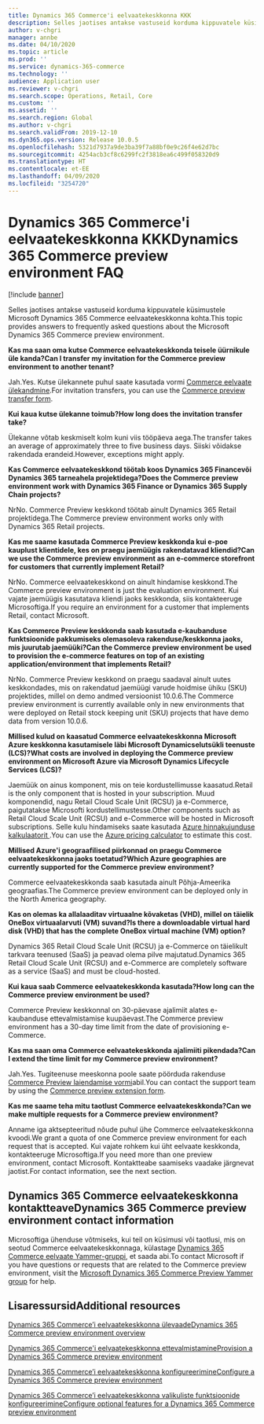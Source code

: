 ```yaml
---
title: Dynamics 365 Commerce'i eelvaatekeskkonna KKK
description: Selles jaotises antakse vastuseid korduma kippuvatele küsimustele Microsoft Dynamics 365 Commerce eelvaatekeskkonna kohta.
author: v-chgri
manager: annbe
ms.date: 04/10/2020
ms.topic: article
ms.prod: ''
ms.service: dynamics-365-commerce
ms.technology: ''
audience: Application user
ms.reviewer: v-chgri
ms.search.scope: Operations, Retail, Core
ms.custom: ''
ms.assetid: ''
ms.search.region: Global
ms.author: v-chgri
ms.search.validFrom: 2019-12-10
ms.dyn365.ops.version: Release 10.0.5
ms.openlocfilehash: 5321d7937a9de3ba39f7a88bf0e9c26f4e62d7bc
ms.sourcegitcommit: 4254acb3cf8c6299fc2f3818ea6c499f058320d9
ms.translationtype: HT
ms.contentlocale: et-EE
ms.lasthandoff: 04/09/2020
ms.locfileid: "3254720"
---
```

# <a name="dynamics-365-commerce-preview-environment-faq"></a><span data-ttu-id="47f20-103">Dynamics 365 Commerce'i eelvaatekeskkonna KKK</span><span class="sxs-lookup"><span data-stu-id="47f20-103">Dynamics 365 Commerce preview environment FAQ</span></span>

[!include [banner](includes/banner.md)]

<span data-ttu-id="47f20-104">Selles jaotises antakse vastuseid korduma kippuvatele küsimustele Microsoft Dynamics 365 Commerce eelvaatekeskkonna kohta.</span><span class="sxs-lookup"><span data-stu-id="47f20-104">This topic provides answers to frequently asked questions about the Microsoft Dynamics 365 Commerce preview environment.</span></span>

<span data-ttu-id="47f20-105">**Kas ma saan oma kutse Commerce eelvaatekeskkonda teisele üürnikule üle kanda?**</span><span class="sxs-lookup"><span data-stu-id="47f20-105">**Can I transfer my invitation for the Commerce preview environment to another tenant?**</span></span>

<span data-ttu-id="47f20-106">Jah.</span><span class="sxs-lookup"><span data-stu-id="47f20-106">Yes.</span></span> <span data-ttu-id="47f20-107">Kutse ülekannete puhul saate kasutada vormi [Commerce eelvaate ülekandmine](https://aka.ms/Dynamics365CommercePreviewTransferForm).</span><span class="sxs-lookup"><span data-stu-id="47f20-107">For invitation transfers, you can use the [Commerce preview transfer form](https://aka.ms/Dynamics365CommercePreviewTransferForm).</span></span>

<span data-ttu-id="47f20-108">**Kui kaua kutse ülekanne toimub?**</span><span class="sxs-lookup"><span data-stu-id="47f20-108">**How long does the invitation transfer take?**</span></span>

<span data-ttu-id="47f20-109">Ülekanne võtab keskmiselt kolm kuni viis tööpäeva aega.</span><span class="sxs-lookup"><span data-stu-id="47f20-109">The transfer takes an average of approximately three to five business days.</span></span> <span data-ttu-id="47f20-110">Siiski võidakse rakendada erandeid.</span><span class="sxs-lookup"><span data-stu-id="47f20-110">However, exceptions might apply.</span></span>

<span data-ttu-id="47f20-111">**Kas Commerce eelvaatekeskkond töötab koos Dynamics 365 Financevõi Dynamics 365 tarneahela projektidega?**</span><span class="sxs-lookup"><span data-stu-id="47f20-111">**Does the Commerce preview environment work with Dynamics 365 Finance or Dynamics 365 Supply Chain projects?**</span></span>

<span data-ttu-id="47f20-112">Nr</span><span class="sxs-lookup"><span data-stu-id="47f20-112">No.</span></span> <span data-ttu-id="47f20-113">Commerce Preview keskkond töötab ainult Dynamics 365 Retail projektidega.</span><span class="sxs-lookup"><span data-stu-id="47f20-113">The Commerce preview environment works only with Dynamics 365 Retail projects.</span></span>

<span data-ttu-id="47f20-114">**Kas me saame kasutada Commerce Preview keskkonda kui e-poe kauplust klientidele, kes on praegu jaemüügis rakendatavad kliendid?**</span><span class="sxs-lookup"><span data-stu-id="47f20-114">**Can we use the Commerce preview environment as an e-commerce storefront for customers that currently implement Retail?**</span></span>

<span data-ttu-id="47f20-115">Nr</span><span class="sxs-lookup"><span data-stu-id="47f20-115">No.</span></span> <span data-ttu-id="47f20-116">Commerce eelvaatekeskkond on ainult hindamise keskkond.</span><span class="sxs-lookup"><span data-stu-id="47f20-116">The Commerce preview environment is just the evaluation environment.</span></span> <span data-ttu-id="47f20-117">Kui vajate jaemüügis kasutatava kliendi jaoks keskkonda, siis kontakteeruge Microsoftiga.</span><span class="sxs-lookup"><span data-stu-id="47f20-117">If you require an environment for a customer that implements Retail, contact Microsoft.</span></span>

<span data-ttu-id="47f20-118">**Kas Commerce Preview keskkonda saab kasutada e-kaubanduse funktsioonide pakkumiseks olemasoleva rakenduse/keskkonna jaoks, mis juurutab jaemüüki?**</span><span class="sxs-lookup"><span data-stu-id="47f20-118">**Can the Commerce preview environment be used to provision the e-commerce features on top of an existing application/environment that implements Retail?**</span></span>

<span data-ttu-id="47f20-119">Nr</span><span class="sxs-lookup"><span data-stu-id="47f20-119">No.</span></span> <span data-ttu-id="47f20-120">Commerce Preview keskkond on praegu saadaval ainult uutes keskkondades, mis on rakendatud jaemüügi varude hoidmise ühiku (SKU) projektides, millel on demo andmed versioonist 10.0.6.</span><span class="sxs-lookup"><span data-stu-id="47f20-120">The Commerce preview environment is currently available only in new environments that were deployed on Retail stock keeping unit (SKU) projects that have demo data from version 10.0.6.</span></span>

<span data-ttu-id="47f20-121">**Millised kulud on kaasatud Commerce eelvaatekeskkonna Microsoft Azure keskkonna kasutamisele läbi Microsoft Dynamicselutsükli teenuste (LCS)?**</span><span class="sxs-lookup"><span data-stu-id="47f20-121">**What costs are involved in deploying the Commerce preview environment on Microsoft Azure via Microsoft Dynamics Lifecycle Services (LCS)?**</span></span>

<span data-ttu-id="47f20-122">Jaemüük on ainus komponent, mis on teie kordustellimusse kaasatud.</span><span class="sxs-lookup"><span data-stu-id="47f20-122">Retail is the only component that is hosted in your subscription.</span></span> <span data-ttu-id="47f20-123">Muud komponendid, nagu Retail Cloud Scale Unit (RCSU) ja e-Commerce, paigutatakse Microsofti kordustellimustesse.</span><span class="sxs-lookup"><span data-stu-id="47f20-123">Other components such as Retail Cloud Scale Unit (RCSU) and e-Commerce will be hosted in Microsoft subscriptions.</span></span> <span data-ttu-id="47f20-124">Selle kulu hindamiseks saate kasutada [Azure hinnakujunduse kalkulaatorit ](https://azure.microsoft.com/pricing/calculator/).</span><span class="sxs-lookup"><span data-stu-id="47f20-124">You can use the [Azure pricing calculator](https://azure.microsoft.com/pricing/calculator/) to estimate this cost.</span></span>

<span data-ttu-id="47f20-125">**Millised Azure'i geograafilised piirkonnad on praegu Commerce eelvaatekeskkonna jaoks toetatud?**</span><span class="sxs-lookup"><span data-stu-id="47f20-125">**Which Azure geographies are currently supported for the Commerce preview environment?**</span></span>

<span data-ttu-id="47f20-126">Commerce eelvaatekeskkonda saab kasutada ainult Põhja-Ameerika geograafias.</span><span class="sxs-lookup"><span data-stu-id="47f20-126">The Commerce preview environment can be deployed only in the North America geography.</span></span>

<span data-ttu-id="47f20-127">**Kas on olemas ka allalaaditav virtuaalne kõvaketas (VHD), millel on täielik OneBox virtuaalarvuti (VM) suvand?**</span><span class="sxs-lookup"><span data-stu-id="47f20-127">**Is there a downloadable virtual hard disk (VHD) that has the complete OneBox virtual machine (VM) option?**</span></span>

<span data-ttu-id="47f20-128">Dynamics 365 Retail Cloud Scale Unit (RCSU) ja e-Commerce on täielikult tarkvara teenused (SaaS) ja peavad olema pilve majutatud.</span><span class="sxs-lookup"><span data-stu-id="47f20-128">Dynamics 365 Retail Cloud Scale Unit (RCSU) and e-Commerce are completely software as a service (SaaS) and must be cloud-hosted.</span></span>

<span data-ttu-id="47f20-129">**Kui kaua saab Commerce eelvaatekeskkonda kasutada?**</span><span class="sxs-lookup"><span data-stu-id="47f20-129">**How long can the Commerce preview environment be used?**</span></span>

<span data-ttu-id="47f20-130">Commerce Preview keskkonnal on 30-päevase ajalimiit alates e-kaubanduse ettevalmistamise kuupäevast.</span><span class="sxs-lookup"><span data-stu-id="47f20-130">The Commerce preview environment has a 30-day time limit from the date of provisioning e-Commerce.</span></span>

<span data-ttu-id="47f20-131">**Kas ma saan oma Commerce eelvaatekeskkonda ajalimiiti pikendada?**</span><span class="sxs-lookup"><span data-stu-id="47f20-131">**Can I extend the time limit for my Commerce preview environment?**</span></span>

<span data-ttu-id="47f20-132">Jah.</span><span class="sxs-lookup"><span data-stu-id="47f20-132">Yes.</span></span> <span data-ttu-id="47f20-133">Tugiteenuse meeskonna poole saate pöörduda rakenduse [Commerce Preview laiendamise vormi](https://aka.ms/Dynamics365CommercePreviewExtensionForm)abil.</span><span class="sxs-lookup"><span data-stu-id="47f20-133">You can contact the support team by using the [Commerce preview extension form](https://aka.ms/Dynamics365CommercePreviewExtensionForm).</span></span>

<span data-ttu-id="47f20-134">**Kas me saame teha mitu taotlust Commerce eelvaatekeskkonda?**</span><span class="sxs-lookup"><span data-stu-id="47f20-134">**Can we make multiple requests for a Commerce preview environment?**</span></span>

<span data-ttu-id="47f20-135">Anname iga aktsepteeritud nõude puhul ühe Commerce eelvaatekeskkonna kvoodi.</span><span class="sxs-lookup"><span data-stu-id="47f20-135">We grant a quota of one Commerce preview environment for each request that is accepted.</span></span> <span data-ttu-id="47f20-136">Kui vajate rohkem kui üht eelvaate keskkonda, kontakteeruge Microsoftiga.</span><span class="sxs-lookup"><span data-stu-id="47f20-136">If you need more than one preview environment, contact Microsoft.</span></span> <span data-ttu-id="47f20-137">Kontaktteabe saamiseks vaadake järgnevat jaotist.</span><span class="sxs-lookup"><span data-stu-id="47f20-137">For contact information, see the next section.</span></span>

## <a name="dynamics-365-commerce-preview-environment-contact-information"></a><span data-ttu-id="47f20-138">Dynamics 365 Commerce eelvaatekeskkonna kontaktteave</span><span class="sxs-lookup"><span data-stu-id="47f20-138">Dynamics 365 Commerce preview environment contact information</span></span>

<span data-ttu-id="47f20-139">Microsoftiga ühenduse võtmiseks, kui teil on küsimusi või taotlusi, mis on seotud Commerce eelvaatekeskkonnaga, külastage [Dynamics 365 Commerce eelvaate Yammer-gruppi](https://aka.ms/Dynamics365CommercePreviewYammer), et saada abi.</span><span class="sxs-lookup"><span data-stu-id="47f20-139">To contact Microsoft if you have questions or requests that are related to the Commerce preview environment, visit the [Microsoft Dynamics 365 Commerce Preview Yammer group](https://aka.ms/Dynamics365CommercePreviewYammer) for help.</span></span>

## <a name="additional-resources"></a><span data-ttu-id="47f20-140">Lisaressursid</span><span class="sxs-lookup"><span data-stu-id="47f20-140">Additional resources</span></span>

[<span data-ttu-id="47f20-141">Dynamics 365 Commerce’i eelvaatekeskkonna ülevaade</span><span class="sxs-lookup"><span data-stu-id="47f20-141">Dynamics 365 Commerce preview environment overview</span></span>](cpe-overview.md)

[<span data-ttu-id="47f20-142">Dynamics 365 Commerce'i eelvaatekeskkonna ettevalmistamine</span><span class="sxs-lookup"><span data-stu-id="47f20-142">Provision a Dynamics 365 Commerce preview environment</span></span>](provisioning-guide.md)

[<span data-ttu-id="47f20-143">Dynamics 365 Commerce’i eelvaatekeskkonna konfigureerimine</span><span class="sxs-lookup"><span data-stu-id="47f20-143">Configure a Dynamics 365 Commerce preview environment</span></span>](cpe-post-provisioning.md)

[<span data-ttu-id="47f20-144">Dynamics 365 Commerce’i eelvaatekeskkonna valikuliste funktsioonide konfigureerimine</span><span class="sxs-lookup"><span data-stu-id="47f20-144">Configure optional features for a Dynamics 365 Commerce preview environment</span></span>](cpe-optional-features.md)
